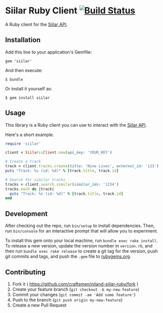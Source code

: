 # Siilar Ruby Client [![Build Status](https://travis-ci.org/craftsmen/niland-siilar-ruby.svg?branch=better-methods-names)](https://travis-ci.org/craftsmen/niland-siilar-ruby)

A Ruby client for the [Siilar API](http://api.siilar.com/1.0/doc/).

## Installation

Add this line to your application's Gemfile:

    gem 'siilar'

And then execute:

    $ bundle

Or install it yourself as:

    $ gem install siilar

## Usage

This library is a Ruby client you can use to interact with the [Siilar API](http://api.siilar.com/1.0/doc/).

Here's a short example.

```ruby
require 'siilar'

client = Siilar::Client.new(api_key: 'YOUR_KEY')

# Create a track
track = client.tracks.create(title: 'Nine Lives', external_id: '123')
puts "Track: %s (id: %d)" % [track.title, track.id]

# Search for similar tracks
tracks = client.search.similar(similar_ids: '1234')
tracks.each do |track|
  puts "Track: %s (id: %d)" % [track.title, track.id]
end
```

## Development

After checking out the repo, run `bin/setup` to install dependencies. Then, run `bin/console` for an interactive prompt that will allow you to experiment.

To install this gem onto your local machine, run `bundle exec rake install`. To release a new version, update the version number in `version.rb`, and then run `bundle exec rake release` to create a git tag for the version, push git commits and tags, and push the `.gem` file to [rubygems.org](https://rubygems.org).

## Contributing

1. Fork it ( https://github.com/craftsmen/niland-siilar-ruby/fork )
2. Create your feature branch (`git checkout -b my-new-feature`)
3. Commit your changes (`git commit -am 'Add some feature'`)
4. Push to the branch (`git push origin my-new-feature`)
5. Create a new Pull Request
